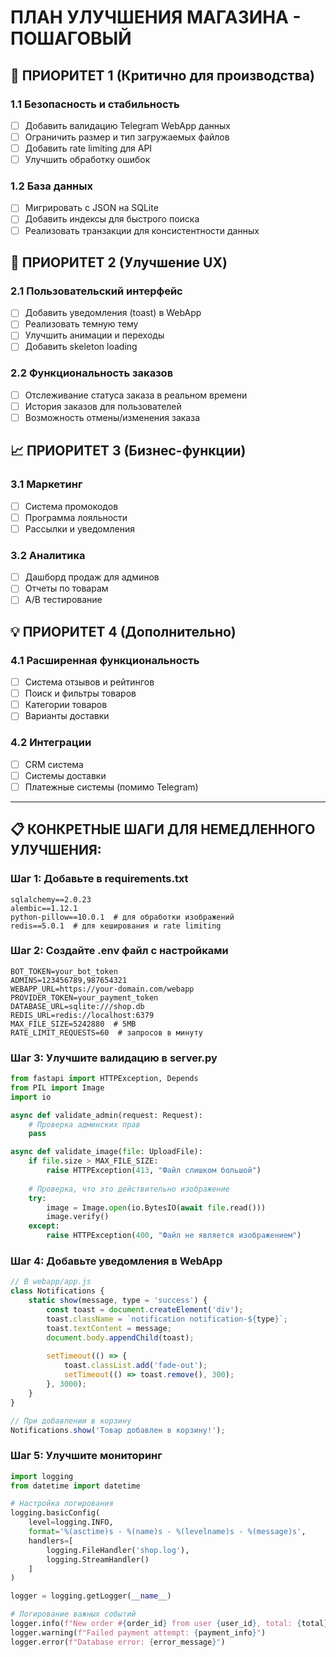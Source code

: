 # ПЛАН УЛУЧШЕНИЯ МАГАЗИНА - ПОШАГОВЫЙ

## 🎯 ПРИОРИТЕТ 1 (Критично для производства)

### 1.1 Безопасность и стабильность
- [ ] Добавить валидацию Telegram WebApp данных
- [ ] Ограничить размер и тип загружаемых файлов  
- [ ] Добавить rate limiting для API
- [ ] Улучшить обработку ошибок

### 1.2 База данных
- [ ] Мигрировать с JSON на SQLite
- [ ] Добавить индексы для быстрого поиска
- [ ] Реализовать транзакции для консистентности данных

## 🚀 ПРИОРИТЕТ 2 (Улучшение UX)

### 2.1 Пользовательский интерфейс
- [ ] Добавить уведомления (toast) в WebApp
- [ ] Реализовать темную тему
- [ ] Улучшить анимации и переходы
- [ ] Добавить skeleton loading

### 2.2 Функциональность заказов
- [ ] Отслеживание статуса заказа в реальном времени
- [ ] История заказов для пользователей
- [ ] Возможность отмены/изменения заказа

## 📈 ПРИОРИТЕТ 3 (Бизнес-функции)

### 3.1 Маркетинг
- [ ] Система промокодов
- [ ] Программа лояльности
- [ ] Рассылки и уведомления

### 3.2 Аналитика
- [ ] Дашборд продаж для админов
- [ ] Отчеты по товарам
- [ ] A/B тестирование

## 💡 ПРИОРИТЕТ 4 (Дополнительно)

### 4.1 Расширенная функциональность
- [ ] Система отзывов и рейтингов
- [ ] Поиск и фильтры товаров
- [ ] Категории товаров
- [ ] Варианты доставки

### 4.2 Интеграции
- [ ] CRM система
- [ ] Системы доставки
- [ ] Платежные системы (помимо Telegram)

---

## 📋 КОНКРЕТНЫЕ ШАГИ ДЛЯ НЕМЕДЛЕННОГО УЛУЧШЕНИЯ:

### Шаг 1: Добавьте в requirements.txt
```
sqlalchemy==2.0.23
alembic==1.12.1
python-pillow==10.0.1  # для обработки изображений
redis==5.0.1  # для кеширования и rate limiting
```

### Шаг 2: Создайте .env файл с настройками
```
BOT_TOKEN=your_bot_token
ADMINS=123456789,987654321
WEBAPP_URL=https://your-domain.com/webapp
PROVIDER_TOKEN=your_payment_token
DATABASE_URL=sqlite:///shop.db
REDIS_URL=redis://localhost:6379
MAX_FILE_SIZE=5242880  # 5MB
RATE_LIMIT_REQUESTS=60  # запросов в минуту
```

### Шаг 3: Улучшите валидацию в server.py
```python
from fastapi import HTTPException, Depends
from PIL import Image
import io

async def validate_admin(request: Request):
    # Проверка админских прав
    pass

async def validate_image(file: UploadFile):
    if file.size > MAX_FILE_SIZE:
        raise HTTPException(413, "Файл слишком большой")
    
    # Проверка, что это действительно изображение
    try:
        image = Image.open(io.BytesIO(await file.read()))
        image.verify()
    except:
        raise HTTPException(400, "Файл не является изображением")
```

### Шаг 4: Добавьте уведомления в WebApp
```javascript
// В webapp/app.js
class Notifications {
    static show(message, type = 'success') {
        const toast = document.createElement('div');
        toast.className = `notification notification-${type}`;
        toast.textContent = message;
        document.body.appendChild(toast);
        
        setTimeout(() => {
            toast.classList.add('fade-out');
            setTimeout(() => toast.remove(), 300);
        }, 3000);
    }
}

// При добавлении в корзину
Notifications.show('Товар добавлен в корзину!');
```

### Шаг 5: Улучшите мониторинг
```python
import logging
from datetime import datetime

# Настройка логирования
logging.basicConfig(
    level=logging.INFO,
    format='%(asctime)s - %(name)s - %(levelname)s - %(message)s',
    handlers=[
        logging.FileHandler('shop.log'),
        logging.StreamHandler()
    ]
)

logger = logging.getLogger(__name__)

# Логирование важных событий
logger.info(f"New order #{order_id} from user {user_id}, total: {total}")
logger.warning(f"Failed payment attempt: {payment_info}")
logger.error(f"Database error: {error_message}")
```